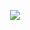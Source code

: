 
<p align="center">
  <a href="https://skillicons.dev">
    <img src="https://skillicons.dev/icons?i=git,html,css,js"/>
  </a>
</p>
